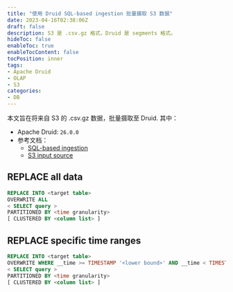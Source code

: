 ```yaml
---
title: "使用 Druid SQL-based ingestion 批量摄取 S3 数据"
date: 2023-04-16T02:38:06Z
draft: false
description: S3 是 .csv.gz 格式，Druid 是 segments 格式。
hideToc: false
enableToc: true
enableTocContent: false
tocPosition: inner
tags:
- Apache Druid
- OLAP
- S3
categories:
- DB
---
```


本文旨在将来自 S3 的 .csv.gz 数据，批量摄取至 Druid. 其中：

- Apache Druid: `26.0.0`
- 参考文档：
  - <a href="https://druid.apache.org/docs/latest/multi-stage-query/index.html" target="_blank">SQL-based ingestion</a>
  - <a href="https://druid.apache.org/docs/latest/ingestion/native-batch-input-sources.html#s3-input-source" target="_blank">S3 input source</a>

## REPLACE all data

```sql
REPLACE INTO <target table>
OVERWRITE ALL
< SELECT query >
PARTITIONED BY <time granularity>
[ CLUSTERED BY <column list> ]
```

## REPLACE specific time ranges

```sql
REPLACE INTO <target table>
OVERWRITE WHERE __time >= TIMESTAMP '<lower bound>' AND __time < TIMESTAMP '<upper bound>'
< SELECT query >
PARTITIONED BY <time granularity>
[ CLUSTERED BY <column list> ]
```
